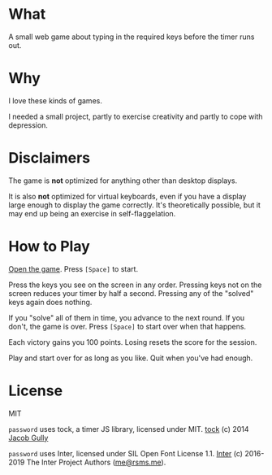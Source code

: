 # What

A small web game about typing in the required keys before the timer runs out.

# Why

I love these kinds of games.

I needed a small project, partly to exercise creativity and partly to cope with depression.

# Disclaimers

The game is **not** optimized for anything other than desktop displays.

It is also **not** optimized for virtual keyboards, even if you have a display large enough to display the game correctly. It's theoretically possible, but it may end up being an exercise in self-flaggelation.

# How to Play

[Open the game](https://firebrandcoding.github.io/password). Press `[Space]` to start.

Press the keys you see on the screen in any order. Pressing keys not on the screen reduces your timer by half a second. Pressing any of the "solved" keys again does nothing.

If you "solve" all of them in time, you advance to the next round. If you don't, the game is over. Press `[Space]` to start over when that happens.

Each victory gains you 100 points. Losing resets the score for the session.

Play and start over for as long as you like. Quit when you've had enough.

# License

MIT

`password` uses tock, a timer JS library, licensed under MIT. [tock](https://github.com/mrchimp/tock) (c) 2014 [Jacob Gully](https://github.com/mrchimp)

`password` uses Inter, licensed under SIL Open Font License 1.1. [Inter](https://github.com/rsms/inter) (c) 2016-2019 The Inter Project Authors (me@rsms.me).